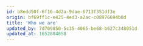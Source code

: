 ```yaml
---
id: b8edd50f-6f16-4d2a-9dae-6713f351df3e
origin: bf69ff1c-e425-4ed3-a2ac-c08976694b0d
title: 'Who we are'
updated_by: 7d709850-5c35-4065-be68-b627c348051d
updated_at: 1652884858
---
```

